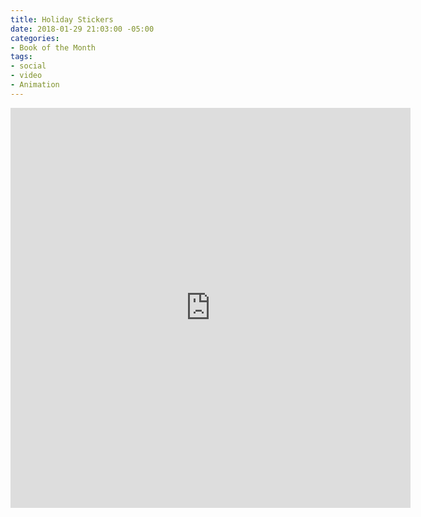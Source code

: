 ```yaml
---
title: Holiday Stickers
date: 2018-01-29 21:03:00 -05:00
categories:
- Book of the Month
tags:
- social
- video
- Animation
---
```


<div class="video-square">
	<iframe src="https://player.vimeo.com/video/253260407" width="640" height="640" frameborder="0" webkitallowfullscreen mozallowfullscreen allowfullscreen></iframe>
</div>

